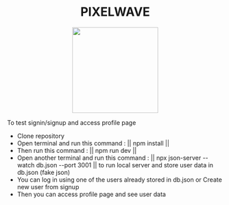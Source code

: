 <h1 align="center">PIXELWAVE</h1>
<p align="center">
  <img height=200 src="https://github.com/user-attachments/assets/7214892a-8075-41a2-b389-9f04d11be8f5"/>
</p>
<p>To test signin/signup and access profile page</p>
<ul>
  <li>Clone repository</li>
  <li>Open terminal and run this command : || npm install ||</li>
  <li>Then run this command : || npm run dev ||</li>
  <li>Open another terminal and run this command : || npx json-server --watch db.json --port 3001 || to run local server and store user data in db.json (fake json)</li>
  <li>You can log in using one of the users already stored in db.json or Create new user from signup</li>
  <li>Then you can access profile page and see user data</li>
</ul>
